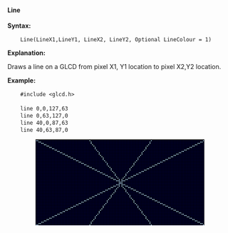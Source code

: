 <div class="section">

<div class="titlepage">

<div>

<div>

#### <span id="line"></span>Line

</div>

</div>

</div>

<span class="strong">**Syntax:**</span>

``` screen
    Line(LineX1,LineY1, LineX2, LineY2, Optional LineColour = 1)
```

<span class="strong">**Explanation:**</span>

Draws a line on a GLCD from pixel X1, Y1 location to pixel X2,Y2
location.

<span class="strong">**Example:**</span>

``` screen
    #include <glcd.h>

    line 0,0,127,63
    line 0,63,127,0
    line 40,0,87,63
    line 40,63,87,0
```

<div class="informalfigure">

<div class="mediaobject" align="center">

![graphic](./images/lineb1.PNG)

</div>

</div>

</div>
